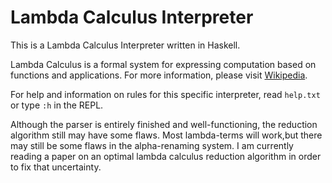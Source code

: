 # Lambda Calculus Interpreter

This is a Lambda Calculus Interpreter written in Haskell.

Lambda Calculus is a formal system for expressing computation based on
functions and applications. For more information, please visit
[Wikipedia](https://en.wikipedia.org/wiki/Lambda_calculus).

For help and information on rules for this specific interpreter, read `help.txt`
or type `:h` in the REPL.

Although the parser is entirely finished and well-functioning, the reduction
algorithm still may have some flaws. Most lambda-terms will work,but there may
still be some flaws in the alpha-renaming system. I am currently reading a paper
on an optimal lambda calculus reduction algorithm in order to fix that
uncertainty.
